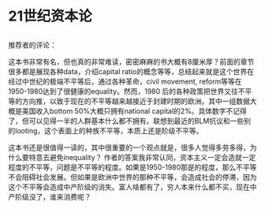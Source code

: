 # 21世纪资本论

## 

推荐者的评论：

这本书非常有名，但也真的非常难读，密密麻麻的书大概有8厘米厚？前面的章节很多都是展现各种data，介绍capital ratio的概念等等，总结起来就是这个世界在经过中世纪的极端不平等后，通过各种革命，civil movement, reform等等在1950-1980达到了很健康的equality。然而，1980 后的各种政策把世界又往不平等的方向推，以致于现在的不平等越来越接近于封建时期的欧洲。其中一组数据大概是美国收入bottom 50%大概只拥有national capital的2%。具体数字不记得了，但可以见得一半的人群基本什么都不拥有。联想到最近的BLM抗议和一些别的looting，这个表面上的种族不平等，本质上还是阶级不平等。

这本书还是很值得一读的，其中很重要的一个观点就是，很多人觉得多劳多得，为什么要特意去避免inequality？ 作者的答案我非常认同，资本主义一定会造就一定程度的不平等，问题是不平等的程度。如果是1950-1980那是的程度，那么不平等不会阻碍社会发展。但如果是欧洲中世界的那种不平等，会造成社会的停滞，因为这个不平等会造成中产阶级的消失。富人啥都有了，穷人本来什么都不买，现在中产阶级没了，谁来消费呢？